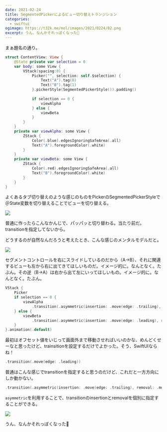 ```yaml
---
date: 2021-02-24
title: SegmentedPickerによるビュー切り替えトランジション
categories:
  - swiftui
ogimage: https://t32k.me/mol/images/2021/0224/02.png
excerpt: うん、なんかそれっぽくなった🤗
---
```


まぁ題名の通り。

```swift
struct ContentView: View {
    @State private var selection = 0
    var body: some View {
        VStack(spacing:0) {
            Picker("", selection: self.$selection) {
                Text("A").tag(0)
                Text("B").tag(1)
            }.pickerStyle(SegmentedPickerStyle()).padding()
            
            if selection == 0 {
                viewAlpha
            } else {
                viewBeta
            }
        }
    }
    private var viewAlpha: some View {
        ZStack {
            Color(.blue).edgesIgnoringSafeArea(.all)
            Text("A").foregroundColor(.white)
        }
    }
    private var viewBeta: some View {
        ZStack {
            Color(.red).edgesIgnoringSafeArea(.all)
            Text("B").foregroundColor(.white)
        }
    }
}
```

よくあるタブ切り替えのような感じのものをPickerのSegmentedPickerStyleで＠State変数を切り替えることでビューを切り替える。

![](/mol/images/2021/0224/00.gif)

普通に作ったらこんなかんじで、パッパッと切り替わる。当たり前だ。transitionを指定してないから。

どうするのが自然なんだろうと考えたとき、こんな感じのメンタルモデルだと。

![](/mol/images/2021/0224/02.png)

セグメントコントロールを右にスライドしているのだから（A->B）、それに関連するビューも左から右に出てきてほしいものだ。イメージ的に。なんとなく。たぶん。その逆（B->A）は右から出て左にいってほしいもの。イメージ的に。なんとなく。たぶん。

```swift
VStack {
    Picker
    if selection == 0 {
        viewAlpha
            .transition(.asymmetric(insertion: .move(edge: .trailing), removal: .move(edge: .leading)))
    } else {
        viewBeta
            .transition(.asymmetric(insertion: .move(edge: .leading), removal: .move(edge: .trailing)))
    }
}.animation(.default)
```

最初はオフセット値をいじって画面外まで移動させればいいのかな、めんどくせーなと思ったけど、trainsitionを設定するだけでよかった。そう、SwiftUIならね！

```swift
.transition(.move(edge: .leading)) 
```

普通はこんな感じでtransitionを指定すると思うのだけど、これだと一方方向にしか動かない。


```swift
.transition(.asymmetric(insertion: .move(edge: .trailing), removal: .move(edge: .leading)))
```

`asymmetric`を利用することで、transitionのinsertionとremovalを個別に指定することができる。

![](/mol/images/2021/0224/01.gif)

うん、なんかそれっぽくなった🤗

